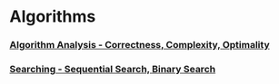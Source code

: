 # Algorithms

### [Algorithm Analysis - Correctness, Complexity, Optimality](https://ju-hy.tistory.com/124)

### [Searching - Sequential Search, Binary Search](https://ju-hy.tistory.com/125)